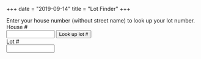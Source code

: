 +++
date = "2019-09-14"
title = "Lot Finder"
+++ 

<script src="https://ajax.googleapis.com/ajax/libs/jquery/3.1.0/jquery.min.js"></script>
<script src="../../js/lot-data.js"></script>
<script src="../../js/lot-mailbox.js"></script>

<script async defer src="https://maps.googleapis.com/maps/api/js?key=AIzaSyCRuxGXeFjWJFOrJODq44gDQlLa8bpfp98&callback=init_map"></script>

<div class="alert alert-info">
Enter your house number (without street name) to look up your lot number.
</div>

<form class="form-horizontal" onsubmit="">
<div class="form-group">
    <label class="col-sm-3 control-label" for="house">House #</label> 
    <div class="col-sm-7">
        <input id="house" type="text" style="width: 25%" />
        <select id="street" style="width: 70%; display: none;"></select>
        <input type="button" class="btn btn-default" onclick="return lookupLot('lot');" value="Look up lot #" />
    </div>
</div>
<div class="form-group"> 
    <label class="col-sm-3 control-label" for="lot">Lot #</label>
    <div class="col-sm-7">
        <input class="form-control" readonly type="text" style="width: 25%;" id="lot" />
    </div>
</div>
</form>

